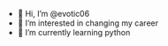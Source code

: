 - 👋 Hi, I’m @evotic06
- 👀 I’m interested in changing my career
- 🌱 I’m currently learning python  

<!---
evotic06/evotic06 is a ✨ special ✨ repository because its `README.md` (this file) appears on your GitHub profile.
You can click the Preview link to take a look at your changes.
--->
